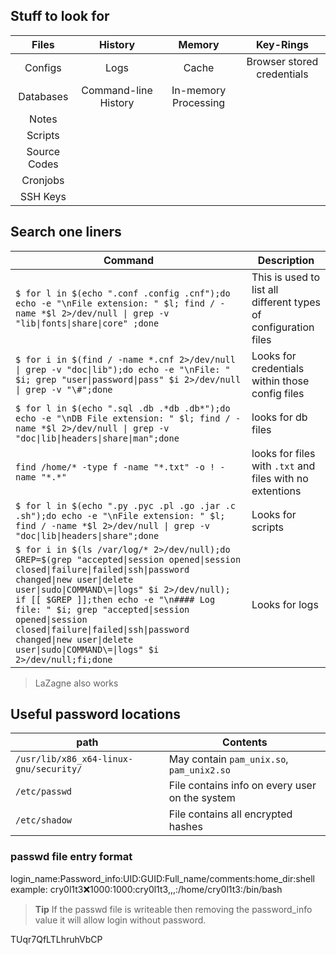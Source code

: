 ## Stuff to look for

| Files         | History                   | Memory                 | Key-Rings                  |
|:-------------:|:-------------------------:|:----------------------:|:--------------------------:|
| Configs       | Logs                      |   Cache                | Browser stored credentials |
| Databases     | Command-line History      |   In-memory Processing |                            |
| Notes         |                           |                        |                            |
| Scripts       |                           |                        |                            |
| Source Codes  |                           |                        |                            |
| Cronjobs      |                           |                        |                            |
| SSH Keys      |                           |                        |                            |






## Search one liners

| **Command** | **Description** |
|-------------|-----------------|
| `$ for l in $(echo ".conf .config .cnf");do echo -e "\nFile extension: " $l; find / -name *$l 2>/dev/null \| grep -v "lib\|fonts\|share\|core" ;done` | This is used to list all different types of configuration files |
| `$ for i in $(find / -name *.cnf 2>/dev/null \| grep -v "doc\|lib");do echo -e "\nFile: " $i; grep "user\|password\|pass" $i 2>/dev/null \| grep -v "\#";done` | Looks for credentials within those config files |
| `$ for l in $(echo ".sql .db .*db .db*");do echo -e "\nDB File extension: " $l; find / -name *$l 2>/dev/null \| grep -v "doc\|lib\|headers\|share\|man";done` | looks for db files |
| `find /home/* -type f -name "*.txt" -o ! -name "*.*"` | looks for files with `.txt` and files with no extentions |
| `$ for l in $(echo ".py .pyc .pl .go .jar .c .sh");do echo -e "\nFile extension: " $l; find / -name *$l 2>/dev/null \| grep -v "doc\|lib\|headers\|share";done` | Looks for scripts |
| `$ for i in $(ls /var/log/* 2>/dev/null);do GREP=$(grep "accepted\|session opened\|session closed\|failure\|failed\|ssh\|password changed\|new user\|delete user\|sudo\|COMMAND\=\|logs" $i 2>/dev/null); if [[ $GREP ]];then echo -e "\n#### Log file: " $i; grep "accepted\|session opened\|session closed\|failure\|failed\|ssh\|password changed\|new user\|delete user\|sudo\|COMMAND\=\|logs" $i 2>/dev/null;fi;done` | Looks for logs |

> LaZagne also works

## Useful password locations

| **path** | **Contents** |
|----------|--------------|
| `/usr/lib/x86_x64-linux-gnu/security/` | May contain `pam_unix.so`, `pam_unix2.so` |
| `/etc/passwd` | File contains info on every user on the system |
| `/etc/shadow` | File contains all encrypted hashes |

### passwd file entry format

login_name:Password_info:UID:GUID:Full_name/comments:home_dir:shell
example:
cry0l1t3:x:1000:1000:cry0l1t3,,,:/home/cry0l1t3:/bin/bash

> **Tip** If the passwd file is writeable then removing the password_info value it will allow login without password.

TUqr7QfLTLhruhVbCP
